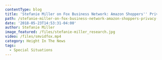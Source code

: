 ```yaml
---
contentType: blog
title: 'Stefanie Miller on Fox Business Network: Amazon Shoppers'' Privacy Concerns'
path: /stefanie-miller-on-fox-business-network-amazon-shoppers-privacy-concerns
date: '2018-05-23T14:53:31-04:00'
author: Stefanie Miller
image_featured: /files/stefanie-miller_research.jpg
video: /files/smvidfox.mp4
category: Height In The News
tags:
  - Special Situations
---
```


